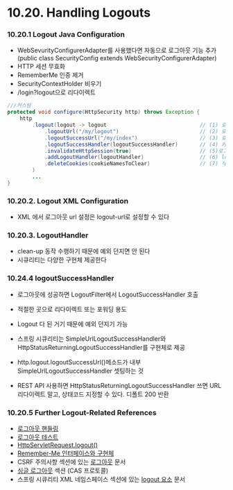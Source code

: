 # 10.20. Handling Logouts

### 10.20.1 Logout Java Configuration

- WebSevurityConfigurerAdapter를 사용했다면 자동으로 로그아웃 기능 추가
  (public class SecurityConfig extends WebSecurityConfigurerAdapter)
- HTTP 세션 무효화
- RememberMe 인증 제거
- SecurityContextHolder 비우기
- /login?logout으로 리다이렉트

```Java
///커스텀
protected void configure(HttpSecurity http) throws Exception {
    http
        .logout(logout -> logout                              // (1) 로그아웃 기능 제공
            .logoutUrl("/my/logout")                          // (2) 로그아웃 URL. CSRF방어 쓰고 있으면 post요청이어야함
            .logoutSuccessUrl("/my/index")                    // (3) 로그아웃 성공시 URL
            .logoutSuccessHandler(logoutSuccessHandler)       // (4) 커스텀 핸들러. 지정하면 logoutSuccessUrl() 무시
            .invalidateHttpSession(true)                      // (5)로그아웃할 때 httpSession 무효화? 디폴트 true
            .addLogoutHandler(logoutHandler)                  // (6) logoutHanlder 추가. 순서상 뒤에 추가 됨
            .deleteCookies(cookieNamesToClear)                // (7) 삭제할 쿠키 이름 여러 개 지정, CookieClearingLogoutHandler 추가하는 것과 동일
        )
        ...
}
```

### 10.20.2. Logout XML Configuration

- XML 에서 로그아웃 url 설정은 logout-url로 설정할 수 있다

### 10.20.3. LogoutHandler

- clean-up 동작 수행하기 때문에 예외 던지면 안 된다
- 시큐리티는 다양한 구현체 제공한다

### 10.24.4 logoutSuccessHandler

- 로그아웃에 성공하면 LogoutFilter에서 LogoutSuccessHandler 호출
- 적절한 곳으로 리다이렉트 또는 포워딩 용도
- Logout 다 된 거기 때문에 예외 던지기 가능
- 스프링 시큐리티는 SimpleUrlLogoutSuccessHandler와 HttpStatusReturningLogoutSuccessHandler를 구현체로 제공

- http.logout.logoutSuccessUrl()메소드가 내부 SimpleUrlLogoutSuccessHandler 셋팅하는 것
- REST API 사용하면 HttpStatusReturningLogoutSuccessHandler 쓰면 URL 리다이렉트 말고, 상태코드 지정할 수 있다. 디폴트 200 반환

### 10.20.5 Further Logout-Related References

<ul>
  <li><a href="#10202-logout-xml-configuration">로그아웃 핸들링</a></li>
  <li><a href="../testing#testing-logout">로그아웃 테스트</a></li>
  <li><a href="../integrations#httpservletrequestlogout">HttpServletRequest.logout()</a></li>
  <li><a href="#10124-remember-me-interfaces-and-implementations">Remember-Me 인터페이스와 구현체</a></li>
  <li>CSRF 주의사항 섹션에 있는 <a href="../protectionagainstexploits#logging-out">로그아웃</a> 문서</li>
  <li><a href="#single-logout">싱글 로그아웃</a> 섹션 (CAS 프로토콜)</li>
  <li>스프링 시큐리티 XML 네임스페이스 섹션에 있는 <a href="../thesecuritynamespace#logout">logout 요소</a> 문서</li>
</ul>
